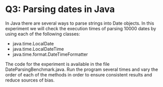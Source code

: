 # Q3: Parsing dates in Java

In Java there are several ways to parse strings into Date objects. In this experiment we will check the execution times of parsing 10000 dates by using each of the following classes:

* java.time.LocalDate
* java.time.LocalDateTime
* java.time.format.DateTimeFormatter

The code for the experiment is available in the file DateParsingBenchmark.java. Run the program several times and vary the order of each of the methods in order to ensure consistent results and reduce sources of bias.


